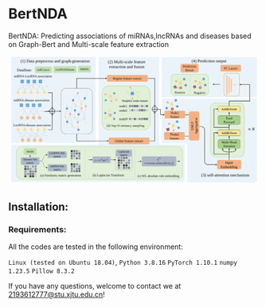 # BertNDA
BertNDA: Predicting associations of miRNAs,lncRNAs and diseases based on Graph-Bert and Multi-scale feature extraction
 
![BertNDA](imgs/Method.svg)

## Installation:

### Requirements:
All the codes are tested in the following environment:

```Linux (tested on Ubuntu 18.04)```, 
```Python 3.8.16```
```PyTorch 1.10.1```
```numpy 1.23.5```
```Pillow 8.3.2```

If you have any questions, welcome to contact we at 2193612777@stu.xjtu.edu.cn!

